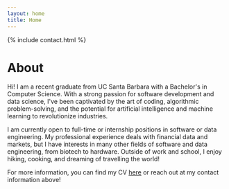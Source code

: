 ```yaml
---
layout: home
title: Home
---
```

{% include contact.html %}

# About

Hi! I am a recent graduate from UC Santa Barbara with a Bachelor's in Computer Science. With a strong passion for software development and data science, I've been captivated by the art of coding, algorithmic problem-solving, and the potential for artificial intelligence and machine learning to revolutionize industries. 

I am currently open to full-time or internship positions in software or data engineering. My professional experience deals with financial data and markets, but I have interests in many other fields of software and data engineering, from biotech to hardware. Outside of work and school, I enjoy hiking, cooking, and dreaming of travelling the world!

For more information, you can find my CV [here](/cv) or reach out at my contact information above!